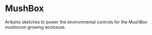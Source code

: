 # MushBox

Arduino sketches to power the environmental controls for the MushBox mushroom growing enclosure.